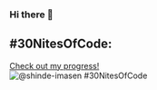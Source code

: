 ### Hi there 👋

<!--
**sudhakar-ns/sudhakar-ns** is a ✨ _special_ ✨ repository because its `README.md` (this file) appears on your GitHub profile.

Here are some ideas to get you started:

- 🔭 I’m currently working on ...
- 🌱 I’m currently learning ...
- 👯 I’m looking to collaborate on ...
- 🤔 I’m looking for help with ...
- 💬 Ask me about ...
- 📫 How to reach me: ...
- 😄 Pronouns: ...
- ⚡ Fun fact: ...
-->

## #30NitesOfCode:
  [Check out my progress!](https://www.codedex.io/@shinde-imasen/30-nites-of-code)  
  ![@shinde-imasen #30NitesOfCode](https://www.codedex.io/api/petStatus?user=shinde-imasen)
